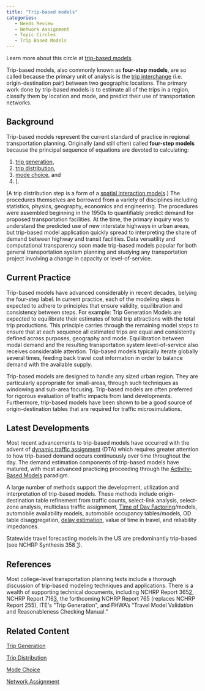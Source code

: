 ```yaml
---
title: "Trip-based models"
categories:
   - Needs Review
   - Network Assignment
   - Topic Circles
   - Trip Based Models
---
```


Learn more about this circle at [trip-based models](Trip-Based_Models).

Trip-based models, also commonly known as **four-step models**, are so called because the primary unit of analysis is the [trip interchange](trip_interchange) (i.e. origin-destination pair) between two geographic locations. The primary work done by trip-based models is to estimate all of the trips in a region, classify them by location and mode, and predict their use of transportation networks.

Background
----------

Trip-based models represent the current standard of practice in regional transportation planning. Originally (and still often) called **four-step models** because the principal sequence of equations are devoted to calculating:

1.  [trip generation](Trip_Generation),
2.  [trip distribution](Trip_distribution),
3.  [mode choice](mode_choice), and
4.  \[.

(A trip distribution step is a form of a [spatial interaction models](Spatial_Interaction_Models).) The procedures themselves are borrowed from a variety of disciplines including statistics, physics, geography, economics and engineering. The procedures were assembled beginning in the 1950s to quantifiably predict demand for proposed transportation facilities. At the time, the primary inquiry was to understand the predicted use of new interstate highways in urban areas, but trip-based model application quickly spread to interpreting the share of demand between highway and transit facilities. Data versatility and computational transparency soon made trip-based models popular for both general transportation system planning and studying any transportation project involving a change in capacity or level-of-service.

Current Practice
----------------

Trip-based models have advanced considerably in recent decades, belying the four-step label. In current practice, each of the modeling steps is expected to adhere to principles that ensure validity, equilibration and consistency between steps. For example: Trip Generation Models are expected to equilibrate their estimates of total trip attractions with the total trip productions. This principle carries through the remaining model steps to ensure that at each sequence all estimated trips are equal and consistently defined across purposes, geography and mode. Equilibration between modal demand and the resulting transportation system level-of-service also receives considerable attention. Trip-based models typically iterate globally several times, feeding back travel cost information in order to balance demand with the available supply.

Trip-based models are designed to handle any sized urban region. They are particularly appropriate for small-areas, through such techniques as windowing and sub-area focusing. Trip-based models are often preferred for rigorous evaluation of traffic impacts from land developments. Furthermore, trip-based models have been shown to be a good source of origin-destination tables that are required for traffic microsimulations.

Latest Developments
-------------------

Most recent advancements to trip-based models have occurred with the advent of [dynamic traffic assignment](Dynamic_Traffic_Assignment) (DTA) which requires greater attention to how trip-based demand occurs continuously over time throughout the day. The demand estimation components of trip-based models have matured, with most advanced practicing proceeding through the [Activity-Based Models](Activity-Based_Models) paradigm.

A large number of methods support the development, utilization and interpretation of trip-based models. These methods include origin-destination table refinement from traffic counts, select-link analysis, select-zone analysis, multiclass traffic assignment, [Time of Day Factoring](Time_of_Day_Factoring)/models, automobile availability models, automobile occupancy tables/models, OD table disaggregation, [delay estimation](Delay_Estimation_in_Trip-Based_Models), value of time in travel, and reliability impedances.

Statewide travel forecasting models in the US are predominantly trip-based (see NCHRP Synthesis 358 [1](http://onlinepubs.trb.org/onlinepubs/nchrp/nchrp_syn_358.pdf)).

References
----------

Most college-level transportation planning texts include a thorough discussion of trip-based modeling techniques and applications. There is a wealth of supporting technical documents, including NCHRP Report 365[2](http://ntl.bts.gov/lib/21000/21500/21563/PB99126724.pdf), NCHRP Report 716[3](http://onlinepubs.trb.org/onlinepubs/nchrp/nchrp_rpt_716.pdf), the forthcoming NCHRP Report 765 (replaces NCHRP Report 255), ITE's "Trip Generation", and FHWA’s “Travel Model Validation and Reasonableness Checking Manual.”

Related Content
---------------

[Trip Generation](Trip_Generation)

[Trip Distribution](Trip_distribution)

[Mode Choice](Mode_Choice)

[Network Assignment](Network_Assignment)

